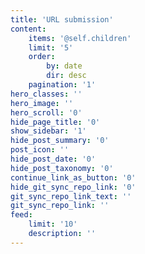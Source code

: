 ```yaml
---
title: 'URL submission'
content:
    items: '@self.children'
    limit: '5'
    order:
        by: date
        dir: desc
    pagination: '1'
hero_classes: ''
hero_image: ''
hero_scroll: '0'
hide_page_title: '0'
show_sidebar: '1'
hide_post_summary: '0'
post_icon: ''
hide_post_date: '0'
hide_post_taxonomy: '0'
continue_link_as_button: '0'
hide_git_sync_repo_link: '0'
git_sync_repo_link_text: ''
git_sync_repo_link: ''
feed:
    limit: '10'
    description: ''
---
```


